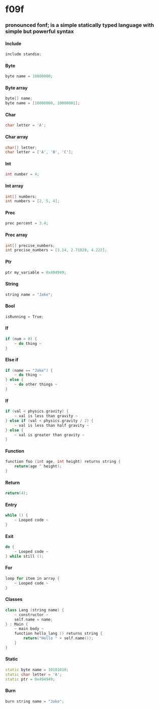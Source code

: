 # f09f
###  pronounced fonf; is a simple statically typed language with simple but powerful syntax

#### Include
```c++
include standio;

```
#### Byte
```c++
byte name = 10000000;

```
#### Byte array
```c++
byte[] name;
byte name = [10000000, 10000001];

```
#### Char
```c++
char letter = 'A';

```
#### Char array
```c++
char[] letter;
char letter = ['A', 'B', 'C'];

```
#### Int
```c++
int number = 4;

```
#### Int array
```c++
int[] numbers;
int numbers = [2, 5, 4];

```
#### Prec
```c++
prec percent = 3.4;

```
#### Prec array
```c++
int[] precise_numbers;
int precise_numbers = [3.14, 2.71828, 4.222];

```
#### Ptr
```c++
ptr my_variable = 0x494949;

```
#### String
```c++
string name = "Jake";

```
#### Bool
```c++
isRunning = True;

```
#### If
```c++
if (num > 0) {
	~ do thing ~
}

```
#### Else if
```c++
if (name == "Jake") {
	~ do thing ~
} else {
	~ do other things ~
}

```
#### If
```c++
if (val < physics.gravity) {
	~ val is less than gravity ~
} else if (val < physics.gravity / 2) {
	~ val is less than half gravity ~
} else {
	~ val is greater than gravity ~
}

```
#### Function
```c++
function foo (int age, int height) returns string {
	return(age ^ height);
}

```
#### Return
```c++
return(4);

```
#### Entry
```c++
while () {
	~ Looped code ~
}

```
#### Exit
```c++
do {
	~ Looped code ~
} while still ();

```
#### For
```c++
loop for item in array {
	~ Looped code ~
}

```
#### Classes
```c++
class Lang (string name) {
  	~ constructor ~
	self.name = name;
} : Main {
	~ main body ~
	function hello_lang () returns string {
		return("Hello " + self.name());
	}
}

```
#### Static
```c++
static byte name = 10101010;
static char letter = 'A';
static ptr = 0x494949;

```
#### Burn
```c++
burn string name = "Jake";

```

